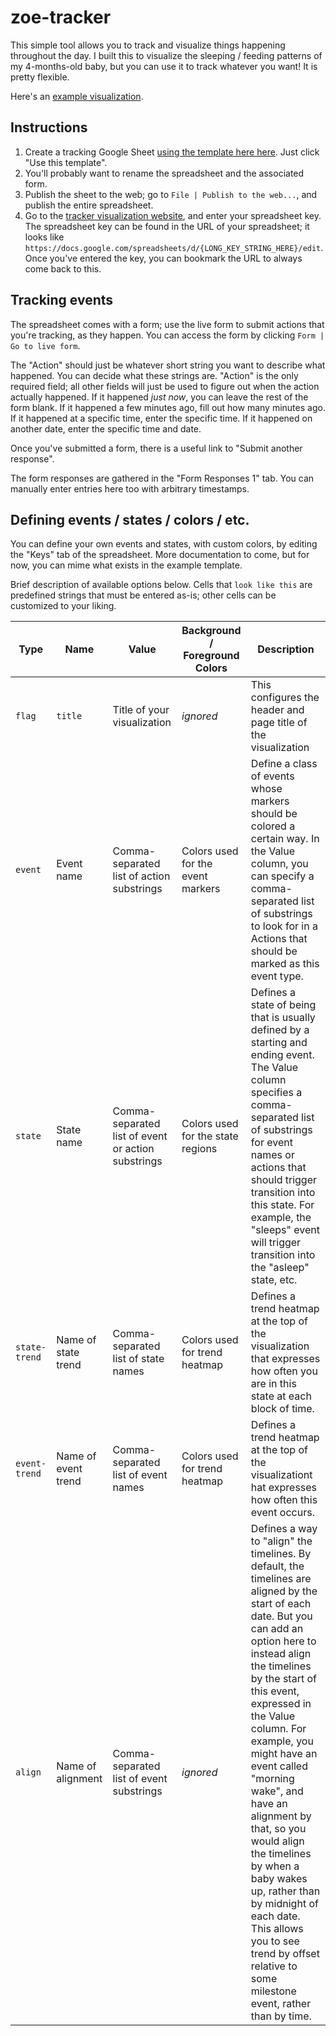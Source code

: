 zoe-tracker
===========
This simple tool allows you to track and visualize things happening throughout the day.  I built this to visualize the sleeping / feeding patterns of my 4-months-old baby, but you can use it to track whatever you want!  It is pretty flexible.

Here's an [example visualization](https://chungwu.github.io/zoe-tracker/#1XvpruCtAoHUDm5fdLrlpC8jzFYtNngwwcRDsizf6W-k).

Instructions
------------
1. Create a tracking Google Sheet [using the template here here](https://drive.google.com/previewtemplate?id=14JHPhi8x2Sna8vBT4zYnEC-EATy7tDW8lKSORkMw5zU&mode=public).  Just click "Use this template".
2. You'll probably want to rename the spreadsheet and the associated form.
3. Publish the sheet to the web; go to `File | Publish to the web...`, and publish the entire spreadsheet.
4. Go to the [tracker visualization website](https://chungwu.github.io/zoe-tracker/), and enter your spreadsheet key.  The spreadsheet key can be found in the URL of your spreadsheet; it looks like `https://docs.google.com/spreadsheets/d/{LONG_KEY_STRING_HERE}/edit`.  Once you've entered the key, you can bookmark the URL to always come back to this.

Tracking events
---------------
The spreadsheet comes with a form; use the live form to submit actions that you're tracking, as they happen.  You can access the form by clicking `Form | Go to live form`.

The "Action" should just be whatever short string you want to describe what happened.  You can decide what these strings are.  "Action" is the only required field; all other fields will just be used to figure out when the action actually happened.  If it happened _just now_, you can leave the rest of the form blank.  If it happened a few minutes ago, fill out how many minutes ago.  If it happened at a specific time, enter the specific time.  If it happened on another date, enter the specific time and date.

Once you've submitted a form, there is a useful link to "Submit another response".

The form responses are gathered in the "Form Responses 1" tab.  You can manually enter entries here too with arbitrary timestamps.  

Defining events / states / colors / etc.
----------------------------------------
You can define your own events and states, with custom colors, by editing the "Keys" tab of the spreadsheet.  More documentation to come, but for now, you can mime what exists in the example template.  

Brief description of available options below.  Cells that `look like this` are predefined strings that must be entered as-is; other cells can be customized to your liking.

Type | Name | Value | Background / Foreground Colors | Description
--- | --- | --- | --- | ---
`flag` | `title` | Title of your visualization | _ignored_ | This configures the header and page title of the visualization
`event` | Event name | Comma-separated list of action substrings | Colors used for the event markers | Define a class of events whose markers should be colored a certain way. In the Value column, you can specify a comma-separated list of substrings to look for in a Actions that should be marked as this event type.
`state` | State name | Comma-separated list of event or action substrings | Colors used for the state regions | Defines a state of being that is usually defined by a starting and ending event.  The Value column specifies a comma-separated list of substrings for event names or actions that should trigger transition into this state.  For example, the "sleeps" event will trigger transition into the "asleep" state, etc.
`state-trend` | Name of state trend | Comma-separated list of state names | Colors used for trend heatmap | Defines a trend heatmap at the top of the visualization that expresses how often you are in this state at each block of time.
`event-trend` | Name of event trend | Comma-separated list of event names | Colors used for trend heatmap | Defines a trend heatmap at the top of the visualizationt hat expresses how often this event occurs.
`align` | Name of alignment | Comma-separated list of event substrings | _ignored_ | Defines a way to "align" the timelines.  By default, the timelines are aligned by the start of each date.  But you can add an option here to instead align the timelines by the start of this event, expressed in the Value column.  For example, you might have an event called "morning wake", and have an alignment by that, so you would align the timelines by when a baby wakes up, rather than by midnight of each date.  This allows you to see trend by offset relative to some milestone event, rather than by time.
